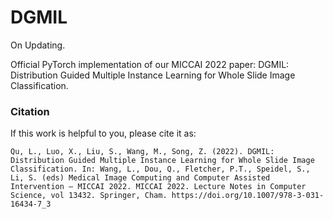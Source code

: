 # DGMIL

On Updating.

Official PyTorch implementation of our MICCAI 2022 paper: DGMIL: Distribution Guided Multiple Instance Learning for Whole Slide Image Classification.

### Citation
If this work is helpful to you, please cite it as:
```
Qu, L., Luo, X., Liu, S., Wang, M., Song, Z. (2022). DGMIL: Distribution Guided Multiple Instance Learning for Whole Slide Image Classification. In: Wang, L., Dou, Q., Fletcher, P.T., Speidel, S., Li, S. (eds) Medical Image Computing and Computer Assisted Intervention – MICCAI 2022. MICCAI 2022. Lecture Notes in Computer Science, vol 13432. Springer, Cham. https://doi.org/10.1007/978-3-031-16434-7_3
```
